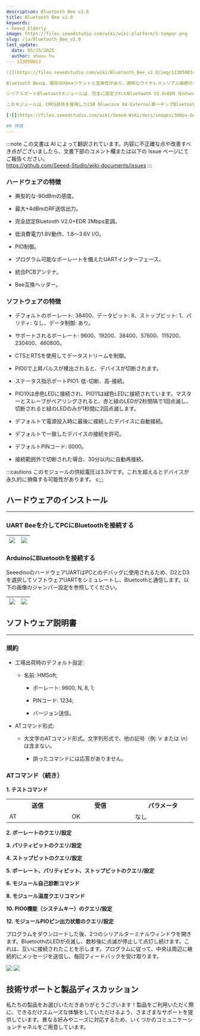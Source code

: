 ```yaml
---
description: Bluetooth Bee v2.0
title: Bluetooth Bee v2.0
keywords:
- Seeed_Elderly
image: https://files.seeedstudio.com/wiki/wiki-platform/S-tempor.png
slug: /ja/Bluetooth_Bee_v2.0
last_update:
  date: 05/15/2025
  author: shuxu hu
--- 113050013

![](https://files.seeedstudio.com/wiki/Bluetooth_Bee_v2.0/img/113050014%201_02.jpg)

Bluetooth Beeは、既存のXbeeソケットと互換性があり、透明なワイヤレスシリアル接続のセットアップを目的とした、使いやすいBluetooth SPPモジュールです。

シリアルポートBluetoothモジュールは、完全に認定されたBluetooth V2.0+EDR（Enhanced Data Rate）3Mbps変調を備え、完全な2.4GHz無線トランシーバーとベースバンドを提供します。

このモジュールは、CMOS技術を使用したCSR Bluecore 04-External単一チップBluetoothシステムを採用しており、AFH（Adaptive Frequency Hopping Feature）を備えています。また、フットプリントが最小で、わずか12.7mm x 27mmという小型設計です。これにより、全体的な設計/開発サイクルを簡素化できることを期待しています。

[![](https://files.seeedstudio.com/wiki/Seeed-WiKi/docs/images/300px-Get_One_Now_Banner-ragular.png)](https://www.seeedstudio.com/Bluetooth-Bee-v2.0-p-2373.html)

## 特徴
---
```

:::note
この文書は AI によって翻訳されています。内容に不正確な点や改善すべき点がございましたら、文書下部のコメント欄または以下の Issue ページにてご報告ください。  
https://github.com/Seeed-Studio/wiki-documents/issues
:::

### ハードウェアの特徴

* 典型的な-80dBmの感度。

* 最大+4dBmのRF送信出力。

* 完全認定Bluetooth V2.0+EDR 3Mbps変調。

* 低消費電力1.8V動作、1.8〜3.6V I/O。

* PIO制御。

* プログラム可能なボーレートを備えたUARTインターフェース。

* 統合PCBアンテナ。

* Bee互換ヘッダー。

### ソフトウェアの特徴

* デフォルトのボーレート: 38400、データビット: 8、ストップビット: 1、パリティ: なし、データ制御: あり。

* サポートされるボーレート: 9600、19200、38400、57600、115200、230400、460800。

* CTSとRTSを使用してデータストリームを制御。

* PIO0で上昇パルスが検出されると、デバイスが切断されます。

* ステータス指示ポートPIO1: 低-切断、高-接続。

* PIO10は赤色LEDに接続され、PIO11は緑色LEDに接続されています。マスターとスレーブがペアリングされると、赤と緑のLEDが2秒間隔で1回点滅し、切断されると緑のLEDのみが1秒間に2回点滅します。

* デフォルトで電源投入時に最後に接続したデバイスに自動接続。

* デフォルトで一致したデバイスの接続を許可。

* デフォルトPINコード: 0000。

* 接続範囲外で切断された場合、30分以内に自動再接続。

:::cautions
    このモジュールの供給電圧は3.3Vです。これを超えるとデバイスが永久的に損傷する可能性があります。
c;;;
## ハードウェアのインストール
---
### UART Beeを介してPCにBluetoothを接続する

<!-- Bluetoothは標準のXBeeソケットを提供します。ここでは、[UartSBee V5](/UartSBee_v5)を使用してBluetoothとPCを接続し、スライダーで供給電圧を3.3Vに設定してください。 -->

|![](https://files.seeedstudio.com/wiki/Bluetooth_Bee_v2.0/img/Bluetooth_Bee_v2.0_ConnectToPC.jpg)|![](https://files.seeedstudio.com/wiki/Bluetooth_Bee_v2.0/img/Bluetooth_Bee_v2.0_ConnectToPCSet.jpg)
|---|---|
### ArduinoにBluetoothを接続する

<!-- ここでは、[XBee Shield](/XBee_Shield_V2.0)をBluetoothと[Seeeduino Lotus](/Seeeduino_Lotus)の間のブリッジとして使用します。 -->

SeeedinoのハードウェアUARTはPCとのデバッグに使用されるため、D2とD3を選択してソフトウェアUARTをシミュレートし、Bluetoothと通信します。以下の画像のジャンパー設定を参照してください。

|![](https://files.seeedstudio.com/wiki/Bluetooth_Bee_v2.0/img/Bluetooth_Bee_v2.0_ConnectToArduino.jpg)|![](https://files.seeedstudio.com/wiki/Bluetooth_Bee_v2.0/img/Bluetooth_Bee_v2.0_ConnectToArduinoSet.jpg)
|---|---|

## ソフトウェア説明書
---
### 規約

* 工場出荷時のデフォルト設定:

    * 名前: HMSoft;

        * ボーレート: 9600, N, 8, 1;

        * PINコード: 1234;

        * バージョン送信。

* ATコマンド形式:
    * 大文字のATコマンド形式。文字列形式で、他の記号（例: \r または \n）は含まない。

        * 誤ったコマンドには応答がありません。

### ATコマンド（続き）

**1. テストコマンド**

<table >
<tr>
<th> 送信
</th>
<th> 受信
</th>
<th> パラメータ
</th></tr>
<tr>
<td width="300"> AT
</td>
<td width="300"> OK
</td>
<td width="300"> なし
</td></tr></table>

**2. ボーレートのクエリ/設定**

<!-- <table >
<tr>
<th> 送信
</th>
<th> 受信
</th>
<th> パラメータ
</th></tr>
<tr>
<td width="300"> AT+BAUD?
</td>
<td width="300"> OK+Set:[para1]
</td>
<td rowspan="2" width="300"> Para1: ボーレート番号

<dl>1---------1200

<dl>2---------2400

<dl>3---------4800

<dl>4---------9600

<dl>5---------19200

<dl>6---------38400

<dl>7---------57600

<dl>8---------115200

<dl>9---------230400

<dl>A---------460800

<dl>B---------921600

<dl>C---------1382400

<dl>デフォルト: 4(9600)

</td></tr>

<tr>
<td width="300"> AT+BAUD[para1]
</td>
<td width="300"> OK+Set:[para1]
</td></tr></table> -->

**3. パリティビットのクエリ/設定**

<!-- <table >
<tr>
<th> 送信
</th>
<th> 受信
</th>
<th> パラメータ
</th></tr>
<tr>
<td width="300"> クエリ: AT+CHK?
</td>
<td width="300"> OK+CHK:[para1]
</td>
<td rowspan="2" width="300"> Para1: 0,1,2

<dl>0:なし

<dl>1:奇数

<dl>2:偶数

<dl>デフォルト: 0 (なし)

</td></tr>
<tr>
<td width="300"> 設定: AT+CHK[para1]
</td>
<td width="300"> OK+Set:[para1]
</td></tr></table> -->

**4. ストップビットのクエリ/設定**

<!-- <table >
<tr>
<th> 送信
</th>
<th> 受信
</th>
<th> パラメータ
</th></tr>
<tr>
<td width="300"> AT+STOP?
</td>
<td width="300"> OK+STOP:[para1]
</td>
<td rowspan="2" width="300"> Para1:1, 2

<dl>1: 1ストップビット

<dl>2: 2ストップビット

<dl>デフォルト: 1 (1ストップビット)

</td></tr>
<tr>
<td width="300"> AT+STOP[para1]
</td>
<td width="300"> OK+Set:[para1]
</td></tr></table> -->

**5. ボーレート、パリティビット、ストップビットのクエリ/設定**

<!-- <table >
<tr>
<th> 送信
</th>
<th> 受信
</th>
<th> パラメータ
</th></tr>
<tr>
<td width="300"> AT+UART?
</td>
<td width="300"> OK+UART:[para1],[para2],[para3]
</td>
<td rowspan="2" width="300"> Para1: ボーレート

<dl>値: 1~C

<dl>デフォルト: 4(9600)

<dl>Para2: パリティビット

<dl>値: 0,1,2

<dl>デフォルト: 0 (なし)

<dl>Para3: ストップビット

<dl>値: 1, 2

<dl>デフォルト: 1(1ビット)

</td></tr>
<tr>
<td width="300"> AT+UART[para1][para2][para3]
</td>
<td width="300"> OK+Set:[para1] [para2] [para3]
</td></tr></table> -->

**6. モジュール自己診断コマンド**

<!-- <table >
<tr>
<th> 送信
</th>
<th> 受信
</th>
<th> パラメータ
</th></tr>
<tr>
<td width="300"> AT+SECH?
</td>
<td width="300"> OK+SECH:OKAY または

OK+SECH:FAIL

</td>
<td width="300"> なし
</td></tr></table>

**7. モジュールアプリケーションセクタ診断コマンド**

<table >
<tr>
<th> 送信
</th>
<th> 受信
</th>
<th> パラメータ
</th></tr>
<tr>
<td width="300"> AT+APCH?
</td>
<td width="300"> OK+APCH:OKAY または

OK+APCH:FAIL

</td>
<td width="300"> なし
</td></tr></table> -->

**8. モジュール温度クエリコマンド**

<!-- <table >
<tr>
<th> 送信
</th>
<th> 受信
</th>
<th> パラメータ
</th></tr>
<tr>
<td width="300"> AT+TEMP?
</td>
<td width="300"> OK+TEMP:[temp value]
</td>
<td width="300"> なし
</td></tr></table>

**9. モジュールの検出可能状態のクエリ/設定**

<table >
<tr>
<th> 送信
</th>
<th> 受信
</th>
<th> パラメータ
</th></tr>
<tr>
<td width="300"> AT+DISC?
</td>
<td width="300"> OK+DISC:[para1]
</td>
<td rowspan="2" width="300"> Para1: 0,1,2

<dl>0: 検出可能かつ接続可能

<dl>1: 検出可能のみ、接続不可

<dl>2: 接続可能のみ

<dl>デフォルト: 0

</td></tr>
<tr>
<td width="300"> AT+DISC [para1]
</td>
<td width="300"> OK+Set:[para1]
</td></tr></table> -->

**10. PIO0機能（システムキー）のクエリ/設定**

<!-- <table >
<tr>
<th> 送信
</th>
<th> 受信
</th>
<th> パラメータ
</th></tr>
<tr>
<td width="300"> AT+KEY?
</td>
<td width="300"> OK+KEY:[para1]
</td>
<td rowspan="2" width="300"> Para1: 0, 1

<dl>0: 現在の状態をキャンセル。

<dl>1: 現在の状態をキャンセルし、工場出荷時設定に戻す。

<dl>デフォルト: 0

</td></tr>
<tr>
<td width="300"> AT+ KEY[para1]
</td>
<td width="300"> OK+Set:[para1]
</td></tr></table>

**11. PIO1出力状態（システムLED）のクエリ/設定**

<table >
<tr>
<th> 送信
</th>
<th> 受信
</th>
<th> パラメータ
</th></tr>
<tr>
<td width="300"> AT+LED?
</td>
<td width="300"> OK+LED:[para1]
</td>
<td rowspan="2" width="300"> Para1: 0, 1

<dl>0: 未接続時は500ms高、500ms低、接続時は高出力。

<dl>1: 未接続時は低出力、接続時は高出力。

<dl>デフォルト: 0

</td></tr>
<tr>
<td width="300"> AT+ LED [para1]
</td>
<td width="300"> OK+Set:[para1]
</td></tr></table> -->

**12. モジュールPIOピン出力状態のクエリ/設定**

<!-- <table >
<tr>
<th> 送信
</th>
<th> 受信
</th>
<th> パラメータ
</th></tr>
<tr>
<td width="300"> AT+PIO?
</td>
<td width="300"> OK+PIO:[para1]
</td>
<td rowspan="2" width="300"> Para1: 長さ10、各ビット値は1または0。

<dl>0: 低出力; 1: 高出力

<dl>デフォルト: 0000000000

</td></tr>
<tr>
<td width="300"> AT+PIO[para1]
</td>
<td width="300"> OK+Set:[para1]
</td></tr></table>

**13. PIOピンの高低出力のクエリ/設定**

<table >
<tr>
<th> 送信
</th>
<th> 受信
</th>
<th> パラメータ
</th></tr>
<tr>
<td width="300"> AT+PIO[para1]?
</td>
<td width="300"> OK+PIO:[para1][para2]
</td>
<td rowspan="2" width="300"> Para1: 2~B Para2: 0, 1

<dl>Para1はクエリ/設定したいPIOピンを指定します。値:2,3,4,5,6,7,8,9,A,B。

<dl>Para2はクエリまたは設定値を指定します。0は低、1は高。

</td></tr>
<tr>
<td width="300"> AT+PIO[para1][para2]
</td>
<td width="300"> OK+Set:[para1][para2]
</td></tr></table>

**14. モジュール名のクエリ/設定**

<table >
<tr>
<th> 送信
</th>
<th> 受信
</th>
<th> パラメータ
</th></tr>
<tr>
<td width="300"> AT+NAME?
</td>
<td width="300"> OK+NAME[para1]
</td>
<td rowspan="2" width="300"> Para1: モジュール名、最大長は12。

デフォルト: HMSoft

</td></tr>
<tr>
<td width="300"> AT+NAME[para1]
</td>
<td width="300"> OK+Set[para1]
</td></tr></table>

**15. すべての設定値を工場出荷時設定に戻す**

<table >
<tr>
<th> 送信
</th>
<th> 受信
</th>
<th> パラメータ
</th></tr>
<tr>
<td width="300"> AT+DEFAULT
</td>
<td width="300"> OK+DEFAULT
</td>
<td rowspan="2" width="300"> なし
</td></tr></table>

**16. モジュールを再起動する**

<table >
<tr>
<th> 送信
</th>
<th> 受信
</th>
<th> パラメータ
</th></tr>
<tr>
<td width="300"> AT+RESTART
</td>
<td width="300"> OK+RESTART
</td>
<td rowspan="2" width="300"> なし
</td></tr></table>

**17. マスターおよびスレーブロールのクエリ/設定**

<table>
<tr>
<th> 送信
</th>
<th> 受信
</th>
<th> パラメータ
</th></tr>
<tr>
<td width="300"> AT+ROLE?
</td>
<td width="300"> OK+ROLE:[para1]
</td>
<td rowspan="2" width="300"> Para1: M, S

<dl>M: マスター

<dl>S: スレーブ

<dl>デフォルト: S

</td></tr>
<tr>
<td width="300"> AT+ROLE[para1]
</td>
<td width="300"> OK+Set:[para1]
</td></tr></table>

**18. ピンコードのクエリ/設定**

<table>
<tr>
<th> 送信
</th>
<th> 受信
</th>
<th> パラメータ
</th></tr>
<tr>
<td width="300"> AT+PIN?
</td>
<td width="300"> OK+PIN:[para1]
</td>
<td rowspan="2" width="300"> Para1はピンコードで、最大長は12文字、A~Z、a~z、0~9を許可

デフォルト: 1234

</td></tr>
<tr>
<td width="300"> AT+PIN[para1]
</td>
<td width="300"> OK+Set:[para1]
</td></tr></table>

**19. 接続されたデバイスアドレスのクリア**

<table>
<tr>
<th> 送信
</th>
<th> 受信
</th>
<th> パラメータ
</th></tr>
<tr>
<td width="300"> AT+CLEAR
</td>
<td width="300"> OK+CLEAR
</td>
<td rowspan="2" width="300"> なし
</td></tr></table>

**20. スレーブデバイスのスキャン**

<table>
<tr>
<th> 送信
</th>
<th> 受信
</th>
<th> パラメータ
</th></tr>
<tr>
<td width="300"> AT+SCAN?
</td>
<td width="300"> OK+SCANS

OK+SCAN[MAC]

……………

OK+SCANE

</td>
<td rowspan="2" width="300"> なし
</td></tr></table>

**21. スレーブデバイスのMACアドレスに接続**

<table>
<tr>
<th> 送信
</th>
<th> 受信
</th>
<th> パラメータ
</th></tr>
<tr>
<td width="300"> AT+LNK[para1]
</td>
<td width="300"> OK+CONNS(接続開始)

<dl>OK+CONN(接続成功)

<dl>OK+CONNF(接続失敗)

</td>
<td rowspan="2" width="300"> Para1はMACアドレス文字列です。
</td></tr></table>

**22. ソフトウェアバージョンのクエリ**

<table>
<tr>
<th> 送信
</th>
<th> 受信
</th>
<th> パラメータ
</th></tr>
<tr>
<td width="300"> AT+VERSION

AT+VERSION?

</td>
<td width="300"> バージョン情報
</td>
<td rowspan="2" width="300"> なし
</td></tr></table>

**23. システムヘルプ情報**

<table>
<tr>
<th> 送信
</th>
<th> 受信
</th>
<th> パラメータ
</th></tr>
<tr>
<td width="300"> AT+HELP?
</td>
<td width="300"> ヘルプ情報
</td>
<td rowspan="2" width="300"> なし
</td></tr></table>

**24. 最後に接続されたデバイスアドレスのクエリ**

<table>
<tr>
<th> 送信
</th>
<th> 受信
</th>
<th> パラメータ
</th></tr>
<tr>
<td width="300"> AT+RADD?
</td>
<td width="300"> OK+ADDR:MACアドレス
</td>
<td rowspan="2" width="300"> なし
</td></tr></table>

**25. モジュールアドレスのクエリ**

<table>
<tr>
<th> 送信
</th>
<th> 受信
</th>
<th> パラメータ
</th></tr>
<tr>
<td width="300"> AT+LADD?

<dl>AT+ADDR?

</td>
<td width="300"> OK+LADD:MACアドレス
</td>
<td rowspan="2" width="300"> なし
</td></tr></table>

**26. モジュール動作タイプのクエリ/設定**

<table>
<tr>
<th> 送信
</th>
<th> 受信
</th>
<th> パラメータ
</th></tr>
<tr>
<td width="300"> AT+IMME?
</td>
<td width="300"> OOK+IMME:[para1]
</td>
<td rowspan="2" width="300"> Para1: 0, 1

<dl>0: モジュールが電源オン時、ATコマンドにのみ応答し、AT+WORKを受信するまで何もしない。

<dl>1: 電源オン時に即座に動作

<dl>デフォルト: 1

</td></tr>
<tr>
<td width="300"> AT+IMME[para1]
</td>
<td width="300"> OK+Set:[para1]
</td></tr></table>

**27. 即座に動作**

<table>
<tr>
<th> 送信
</th>
<th> 受信
</th>
<th> パラメータ
</th></tr>
<tr>
<td width="300"> AT+WORK
</td>
<td width="300"> OK+WORK
</td>
<td rowspan="2" width="300"> なし
</td></tr></table>

**28. モジュールがリモートデバイスに接続するタイムアウト値のクエリ/設定**

<table>
<tr>
<th> 送信
</th>
<th> 受信
</th>
<th> パラメータ
</th></tr>
<tr>
<td width="300"> AT+TCON?
</td>
<td width="300"> OK+TCON:[para1]
</td>
<td rowspan="2" width="300"> Para1はタイムアウト値です。時間が切れるとモジュールはこのアドレスに接続しなくなり、検索モードに入ります。

<dl>Para1許容値: 0000~9999 単位は秒。

<dl>デフォルト: 0000 永続的に接続

</td></tr>
<tr>
<td width="300"> AT+TCON[para1]
</td>
<td width="300"> OK+Set:[para1]
</td></tr></table>

**27. 即座に動作**

<table>
<tr>
<th> 送信
</th>
<th> 受信
</th>
<th> パラメータ
</th></tr>
<tr>
<td width="300"> AT+WORK
</td>
<td width="300"> OK+WORK
</td>
<td rowspan="2" width="300"> なし
</td></tr></table>

**29. モジュール動作モードのクエリ/設定**

<table>
<tr>
<th> 送信
</th>
<th> 受信
</th>
<th> パラメータ
</th></tr>
<tr>
<td width="300"> AT+TYPE?
</td>
<td width="300"> OK+TYPE:[para1]
</td>
<td rowspan="2" width="300"> Para1: 0~2

<dl>0: 伝送モード

<dl>1: リモートコントロールモード

<dl>2: PIO収集モード
デフォルト: 0

</td></tr>
<tr>
<td width="300"> AT+TYPE[para1]
</td>
<td width="300"> OK+Set:[para1]
</td></tr></table>

**30. PIO状態文字列の遅延時間(単位ms)のクエリ/設定**

<table>
<tr>
<th> 送信
</th>
<th> 受信
</th>
<th> パラメータ
</th></tr>
<tr>
<td width="300"> AT+TPIO?
</td>
<td width="300"> OK+TPIO:[para1]
</td>
<td rowspan="2" width="300"> Para1値は0000から9999msの間です。値が0より大きい場合、PIO状態が変更されると、モジュールはこの値の遅延後にリモートデバイスにPIO状態文字列を送信します。

<dl>デフォルト: 0 一度だけ送信

</td></tr>
<tr>
<td width="300"> AT+TPIO[para1]
</td>
<td width="300"> OK+Set:[para1]
</td></tr></table>

**31. リモートコントロールモードを伝送モードに切り替え(今回のみ)**

<table>
<tr>
<th> 送信
</th>
<th> 受信
</th>
<th> パラメータ
</th></tr>
<tr>
<td width="300"> AT+START
</td>
<td width="300"> OK+START
</td>
<td rowspan="2" width="300"> なし
</td></tr></table>

**32. バッファ保存パラメータのクエリ/設定**

<table>
<tr>
<th> 送信
</th>
<th> 受信
</th>
<th> パラメータ
</th></tr>
<tr>
<td width="300"> AT+BUFF?
</td>
<td width="300"> OK+BUFF:[para1]
</td>
<td width="300"> なし
</td></tr>
<tr>
<td width="300"> AT+BUFF[para1]
</td>
<td width="300"> OK+Set:[para1]
</td>
<td width="300"> Para1: 0~1

<dl>0: 保存しない

<dl>1: 保存する

<dl>デフォルト: 0

</td></tr></table>

**33. 検索フィルターのクエリ/設定**

<table>
<tr>
<th> 送信
</th>
<th> 受信
</th>
<th> パラメータ
</th></tr>
<tr>
<td width="300"> AT+FILT?
</td>
<td width="300"> OK+FILT:[para1]
</td>
<td rowspan="2" width="300"> Para1: 許容タイプ

<dl>値: 0~C

<dl>デフォルト: C (すべて)

</td></tr>
<tr>
<td width="300"> AT+FILT[para1]
</td>
<td width="300"> OK+Set:[para1]
</td></tr></table>

**34. モジュール通知のクエリ/設定**

<table>
<tr>
<th> 送信
</th>
<th> 受信
</th>
<th> パラメータ
</th></tr>
<tr>
<td width="300"> AT+NOTI?
</td>
<td width="300"> OK+NOTI:[para1]
</td>
<td width="300"> なし
</td></tr>
<tr>
<td width="300"> AT+NOTI[para1]
</td>
<td width="300"> OK+Set:[para1]
</td>
<td width="300"> Para1値は0, 1。

<dl>0: 通知しない(デフォルト)

<dl>1: 接続または切断時に通知する
</td></tr></table>

</td></tr></table>

**35. モジュールのデバイスクラスのクエリ/設定**

<table>
<tr>
<th>送信</th>
<th>受信</th>
<th>パラメータ</th>
</tr>
<tr>
<td width="300">AT+COD?</td>
<td width="300">OK+COD:[para1]</td>
<td width="300">なし</td>
</tr>
<tr>
<td width="300">AT+COD[para1]</td>
<td width="300">OK+Set:[para1]</td>
<td width="300">Para1はCOD値です。

<dl>値: 0000~0xFFFF

<dl>デフォルト: 0x1F00 (不明なデバイス)

</td>
</tr>
</table>

## プログラミング

### Windowsでシリアルポートを使用してBluetoothモジュールを設定する

このセクションでは、PCを使用してBluetoothを設定する方法を示します。基本的な設定方法を学ぶことができます。

「ハードウェアインストール」セクションを参照してハードウェア接続を設定します。モジュールの青色LEDが点滅している場合、接続が設定されていないことを示します。

シリアルターミナルを開き、ボーレート: 9600、データビット: 8、ストップビット: 1、フロー制御なしに設定します。シリアルターミナルを使用してBluetoothに「AT」を送信すると、すべてが正常であれば「OK」が返されます。Bluetoothは接続が設定されていない場合にのみATコマンドに応答し、接続が設定されている場合はすべてのコマンドが文字列として認識されて送信されます。LEDインジケータを通じて状態を区別できます。

![](https://files.seeedstudio.com/wiki/Bluetooth_Bee_v2.0/img/HM-01-AT.png)

次に、いくつかの便利な設定を送信できます。以下はコマンドと応答のサンプルです。

1. シリアル接続をテストする: 「AT」を送信すると、「OK」が返されます。

2. ファームウェアバージョンを取得する: 「AT+VERSION?」を送信すると、「OK+VERSION:HMSoft V621」が返されます。

3. 工場出荷時設定に戻す: 「AT+DEFAULT」を送信すると、「OK+DEFAULT」が返されます。

4. モジュールを再起動する: 「AT+RESTART」を送信すると、「OK+RESTART」が返されます。

5. シリアルポートのボーレートをリセットする: 「AT+BAUD4」を送信すると、「OK+Set:9600」が返されます。

6. 認証を有効にする: 「AT+AUTH1」を送信すると、「OK+SetAuth:1」が返されます。

7. モジュールアドレスをクエリする: 「AT+LADD?」を送信すると、「OK+LADD:000EEACF1A57」が返されます。

8. 最後に接続されたデバイスのアドレスをクエリする: 「AT+RADD?」を送信すると、「OK+RADD:000000000000」が返されます。

9. モジュール名を設定する: 「AT+NAMEHM-01」を送信すると、「OK+Set:HM-01」が返されます。

10. PINコードを設定する: 「AT+PIN8888」を送信すると、「OK+SetPin:8888」が返されます。

11. 接続情報の通知を有効にする: 「AT+NOTI1」を送信すると、「OK+Set:1」が返されます。

12. マスターモードに設定する: 「AT+ROLEM」を送信すると、「OK+Set:M」が返されます。

またはスレーブモードに設定する: 「AT+ROLES」を送信すると、「OK+Set:S」が返されます。

PCに接続された2つのBluetoothを使用し、1つを中央（Central）として設定し、もう1つを周辺（Peripheral）として設定します。数秒後、互いを見つけてLEDの点滅が停止し、接続されます！

### Androidとの通信

このBluetoothモジュールはBluetooth仕様V2.1+EDR、V2.0+EDR、V2.1、V2.0に対応しており、これらのプロトコルのいずれかを持つデバイスと通信できます。Android携帯電話を使用して、Bluetoothモジュールとのやり取り方法を示します。

モジュールに電源を供給し、スレーブモードに設定します（「AT+ROLES」をモジュールに送信）。Android携帯電話で「Bluetooth SPP pro」というアプリを検索してインストールします。アプリを起動すると、すべてのBluetoothデバイスが自動的にスキャンされます。「HMSoft」を選択して「Connect」ボタンをタッチし、その後「Byte stream mode」を選択します。これでPCにデータを送信できます。携帯電話のテキストフィールドにいくつかの単語を書き込み、送信ボタンを押します。また、PCはシリアルターミナルを使用して携帯電話にデータを転送できます。

|![](https://files.seeedstudio.com/wiki/Bluetooth_Bee_v2.0/img/HM-01-Screenshot_2015-01-09-14-37-42.png)|![](https://files.seeedstudio.com/wiki/Bluetooth_Bee_v2.0/img/HM-01-Screenshot_2015-01-09-14-38-43.png)
|---|---|
|![](https://files.seeedstudio.com/wiki/Bluetooth_Bee_v2.0/img/HM-01-Screenshot_2015-01-09-14-38-48.png)|![](https://files.seeedstudio.com/wiki/Bluetooth_Bee_v2.0/img/HM-01-Screenshot_2015-01-09-14-39-52.png)|

![](https://files.seeedstudio.com/wiki/Bluetooth_Bee_v2.0/img/HM-01-Dialog_with_Android.png)

### 2つのArduino間のデータ送信

コードを書く準備はできましたか？練習の後に何かを実行する時が来ました。BluetoothのペアとArduinoまたはそれを制御する他のプラットフォームを準備します。ここでは2つのArduino Unoを使用します。「ハードウェアインストール」セクションで説明されているように接続を設定します。

中央（Central）と周辺（Peripheral）のプログラムは同じコードを使用しますが、プログラムの冒頭でのマイクロ定義が異なります。Bluetoothを中央モードに割り当てるには、テキストを「#define MASTER 1」に変更するだけです。周辺モードに割り当てる場合は「#define MASTER 0」に変更します。

初期化プログラムのフローは以下のフローチャートを参照してください。まず、Bluetoothの事前設定されたボーレートを区別する必要があります。その後、工場出荷時設定に戻すコマンドを送信し、ボーレートを115200から9600に変更します。これは、ソフトウェアシリアルが高ボーレートでは正常に動作しないためです。その後、リセットコマンドを使用してBluetoothに他のパラメータを設定します。

![](https://files.seeedstudio.com/wiki/Bluetooth_Bee_v2.0/img/HM-01-Init-flowchat.png)

初期化後、中央（Central）と周辺（Peripheral）は異なる動作をします。中央は一定間隔で周辺にメッセージを送信し、周辺から受信した内容を出力します。一方、周辺は中央に応答するだけです。

<!-- [こちら](https://github.com/Seeed-Studio/HM-13_SW)をクリックしてテストコードをダウンロードし、HM-13_SW.inoをArduino IDEで開き、コンパイルしてArduino Unoにダウンロードしてください。プログラムの冒頭でマクロを変更してBluetoothを異なる役割に設定することを忘れないでください。Arduinoの使い方に関する問題がある場合は、[こちら](/Getting_Started_with_Seeeduino)をクリックしてヘルプを参照してください。 -->

プログラムをダウンロードした後、2つのシリアルターミナルウィンドウを開きます。BluetoothのLEDが点滅し、数秒後に点滅が停止して点灯し続けます。これは、互いに接続されたことを示します。プログラムに従って、中央は周辺に継続的にメッセージを送信し、毎回フィードバックを受け取ります。

![](https://files.seeedstudio.com/wiki/Bluetooth_Bee_v2.0/img/HM-01-Debug_Output_Master.png)
![](https://files.seeedstudio.com/wiki/Bluetooth_Bee_v2.0/img/HM-01-Debug_Output_Slave.png)

## 技術サポートと製品ディスカッション

私たちの製品をお選びいただきありがとうございます！製品をご利用いただく際に、できるだけスムーズな体験をしていただけるよう、さまざまなサポートを提供しています。異なる好みやニーズに対応するため、いくつかのコミュニケーションチャネルをご用意しています。

<div class="button_tech_support_container">
<a href="https://forum.seeedstudio.com/" class="button_forum"></a> 
<a href="https://www.seeedstudio.com/contacts" class="button_email"></a>
</div>

<div class="button_tech_support_container">
<a href="https://discord.gg/eWkprNDMU7" class="button_discord"></a> 
<a href="https://github.com/Seeed-Studio/wiki-documents/discussions/69" class="button_discussion"></a>
</div>